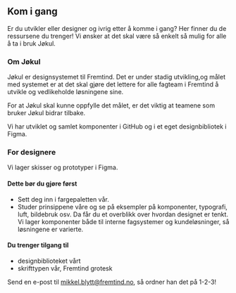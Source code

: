 ## Kom i gang

Er du utvikler eller designer og ivrig etter å komme i gang? Her finner du de ressursene du trenger! Vi ønsker at det skal være så enkelt så mulig for alle å ta i bruk Jøkul.

### Om Jøkul

Jøkul er designsystemet til Fremtind. Det er under stadig utvikling,og målet med systemet er at det skal gjøre det lettere for alle fagteam i Fremtind å utvikle og vedlikeholde løsningene sine.

For at Jøkul skal kunne oppfylle det målet, er det viktig at teamene som bruker Jøkul bidrar tilbake.

Vi har utviklet og samlet komponenter i GitHub og i et eget designbibliotek i Figma.

### For designere

Vi lager skisser og prototyper i Figma.

#### Dette bør du gjøre først
- Sett deg inn i fargepaletten vår.
- Studer prinsippene våre og se på eksempler på komponenter, typografi, luft, bildebruk osv. Da får du et overblikk over hvordan designet er tenkt. Vi lager komponenter både til interne fagsystemer og kundeløsninger, så løsningene er varierte.

#### Du trenger tilgang til
- designbiblioteket vårt 
- skrifttypen vår, Fremtind grotesk 

Send en e-post til mikkel.blytt@fremtind.no, så ordner han det på 1-2-3!
